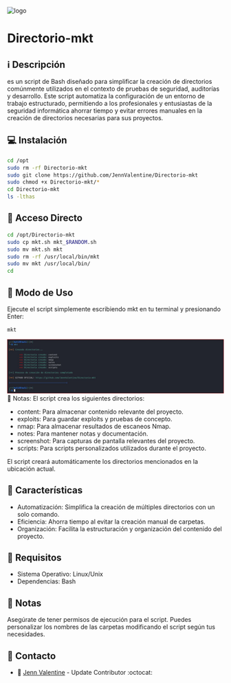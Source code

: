 ﻿![logo](https://edteam-media.s3.amazonaws.com/blogs/big/2ab53939-9b50-47dd-b56e-38d4ba3cc0f0.png)

# Directorio-mkt

## :information_source: Descripción
es un script de Bash diseñado para simplificar la creación de 
directorios comúnmente utilizados en el contexto de pruebas de seguridad, 
auditorías y desarrollo. Este script automatiza la configuración de un entorno de 
trabajo estructurado, permitiendo a los profesionales y entusiastas de la seguridad 
informática ahorrar tiempo y evitar errores manuales en la creación de directorios 
necesarias para sus proyectos.

## :computer: Instalación
```bash
cd /opt
sudo rm -rf Directorio-mkt
sudo git clone https://github.com/JennValentine/Directorio-mkt
sudo chmod +x Directorio-mkt/*
cd Directorio-mkt
ls -lthas
```

## :key: Acceso Directo
```bash
cd /opt/Directorio-mkt
sudo cp mkt.sh mkt_$RANDOM.sh
sudo mv mkt.sh mkt
sudo rm -rf /usr/local/bin/mkt
sudo mv mkt /usr/local/bin/
cd
```

## :rocket: Modo de Uso

Ejecute el script simplemente escribiendo mkt en tu terminal y presionando Enter:

```bash
mkt
```
![logo](https://github.com/JennValentine/Directorio-mkt/blob/main/Imagenes/Directorio-mkt.jpg)
:memo: Notas: El script crea los siguientes directorios:

-  content: Para almacenar contenido relevante del proyecto.
-  exploits: Para guardar exploits y pruebas de concepto.
-  nmap: Para almacenar resultados de escaneos Nmap.
-  notes: Para mantener notas y documentación.
-  screenshot: Para capturas de pantalla relevantes del proyecto.
-  scripts: Para scripts personalizados utilizados durante el proyecto.

El script creará automáticamente los directorios mencionados en la ubicación actual.

## :star2: Características 

-  Automatización: Simplifica la creación de múltiples directorios con un solo comando.
-  Eficiencia: Ahorra tiempo al evitar la creación manual de carpetas.
-  Organización: Facilita la estructuración y organización del contenido del proyecto.

## :hammer: Requisitos 
-  Sistema Operativo: Linux/Unix
-  Dependencias: Bash

## :pencil: Notas 
Asegúrate de tener permisos de ejecución para el script.
Puedes personalizar los nombres de las carpetas modificando el script según tus necesidades.

## :email: Contacto
* :busts_in_silhouette: [Jenn Valentine](https://t.me/JennValentine) - Update Contributor :octocat: